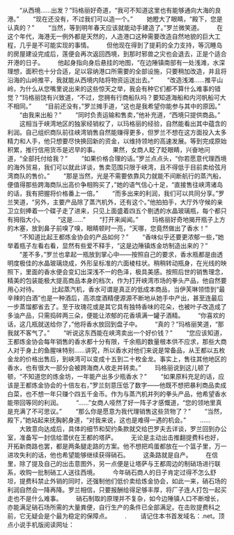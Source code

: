 　　“从西境……出发？”玛格丽好奇道，“我可不知道这里也有能够通向大海的良港。”
　　“现在还没有，不过我们可以造一个。”
　　她瞪大了眼睛，“殿下，您是认真的？”
　　“当然，等到明年春天应该就能动手建造了。”罗兰微笑道。
　　在这个年代，海港无一例外都是天然的，人造港口这种需要改造自然地貌的巨大工程，几乎是不可能实现的事情。
　　但他现在得到了提莉的全力支持，等沉睡岛的房屋建设完成后，莲便会再次返回西境，到那时邪兽之灾也会退去，正是个适合开港的日子。
　　他起身指向身后悬挂的地图，“在边陲镇南部有一处浅滩，水深理想，面积也十分合适，足以容纳港口所需要的全部设施，只要稍加改造，并且将沿海的山岭推平，我就能从西境内陆将物资运送出去。”
　　“改造浅滩……推平山岭，为什么从您嘴里说出来的这些惊天之举，我会有种它们都不算什么难事的错觉？”玛格丽饶有兴致道，“不过，您拥有行商船队吗？要知道海船和内河帆船可大不相同。”
　　“目前还没有，”罗兰摊手道，“这也是我希望你能参与其中的原因。”
　　“由我来出船？”
　　“同时负责运输和售卖，”他补充道，“西境只提供商品。”
　　这相当于峡湾地区的独家经销权了，以玛格丽的经验，自然能看出其中蕴含的利润。自己组织商队前往峡湾销售自然能赚得更多，但罗兰不想在这方面投入太多精力和人手，他只想要尽快换回新的资金，以维持领地的高速发展。等到完成原始积累，推行信用货币是迟早的事。
　　果然，女商人眨了眨眼睛，兴奋地问道，“全部托付给我？”
　　“如果价格合理的话。”罗兰点点头，“你若愿意代理西境的海外贸易，我们可以就此详谈，售卖范围只限于峡湾，且不得低于目前卖给弦月湾商队的售价。”
　　“那是当然，光是不需要依靠风力就能不间断航行的蒸汽船，便值得那些跨海商队出高价争相购买了，”她的语气信心十足，“直接售往峡湾诸岛的话，我有把握将价格番上一倍。”
　　“而多出来的利润，我们可以共同分享。”罗兰笑道，“另外，主要产品除了蒸汽机外，还有这个。”他拍拍手，大厅外守候的亲卫立刻捧着一个碟子走了进来，只见上面盛着四五个剔透的水晶玻璃瓶，每个都只有拇指大小。
　　“这是……”
　　“打开来闻闻。”
　　玛格丽好奇地揭开瓶子上方的木塞，放到鼻子前嗅了嗅，眼睛顿时一亮，“天哪，您竟然做出了香水！”
　　“不知道比起王都炼金协会的产品如何？”
　　“香味似乎还要更浓郁一些，”她举着瓶子左看右看，显然有些爱不释手，“这是边陲镇炼金坊制造出来的？”
　　“差不多，”罗兰也拿起一瓶放到掌心中——按照自己的要求，香水瓶都是由透明度极佳的水晶玻璃烧成，外形呈标准的六面棱柱状。稍稍转动瓶身，在光线的映照下，里面的香水便会变幻出深浅不一的色泽，极具美感。按照后世的销售理念，精美的包装能极大提高商品本身的档次，作为打开峡湾市场的拳头产品，他自然要用心对待。
　　比起蒸汽机，香水可谓是真正的低成本商品，当伊芙琳领悟到“最辛辣的白酒”也是一种酒后，高浓度酒精便源源不断地从她手中产出，甚至连最后一步蒸馏都省去了。至于玫瑰花或是其它具有独特香味的花朵，也被叶子改造成了多油产品，只需捣碎两三朵，便能让浓郁的花香填满一罐子酒精。
　　“你喜欢的话，这几瓶就送给你了，”他将香水放回到盘子中。
　　“真的？”玛格丽笑道，“那我就不客气了。”
　　“听说这东西能在峡湾卖出一个好价钱？”
　　“您应该知道，王都炼金协会每年销售的香水都十分有限，千余瓶的数量根本供不应求，那些大商人对于身上的鱼腥味特别……讲究，所以香水对他们来说是常备品，从王都以五枚金龙的价格出售后，到峡湾可以变成十五到二十枚金龙。事实上，售往其他地区的香水，也有很大一部分会被跨海商人收走并转卖。”
　　玛格丽说到这儿顿了顿，“不知道您的炼金坊，一年能产出多少瓶香水？”
　　“如果原料充足的话，应该是王都炼金协会的十倍左右，”罗兰刻意压低了数字——他既不想把暴利商品卖成白菜，也不想一年只赚个四五千金币。作为与蒸汽机并列的拳头产品，他希望香水能带回等同的利润。
　　“……”女商人哑然了好一阵子才感慨道，“您的领地里真是充满了不可思议。”
　　“那么你是愿意为我代理销售这些货物了？”
　　“当然，殿下，”她站起来抚胸躬身道，“对我来说，这也是难得一遇的机会。”
　　……
　　大致意向达成后，具体的细节和契约条款就交给巴罗夫去详谈，罗兰回到办公室，准备写一封信给潜伏在王都的塔萨。
　　无论是主动出击推翻提费科也好，开拓新商路也罢，都是两条腿走路的方案。他不想把鸡蛋都放在一个篮子里，万一进攻失利的话，他也希望能够继续获得硝石。
　　这条路就是自产。
　　在信里，除了提及自己的出击意图外，另一点便是让塔萨与王都周边的制硝场进行联系，收购一批制硝工人送往西境。
　　今年硝石商人的日子肯定过得不怎么舒坦，提费科禁止外销的同时，还强制他们低价卖给炼金协会，如此一来，硝石场的利润自然会一降再降。罗兰相信，只要报酬给得足够丰厚，将厂子连人打包一起买走也不是什么难事。
　　硝石制取的原理并不复杂，如今边陲镇人口不断增长，亦能满足硝石场所需的大量粪便，自行生产的条件已全部满足。在击败提费科之前，它无疑会是个最为稳定的保障点。
　　.
　　请记住本书首发域名：.net。顶点小说手机版阅读网址：